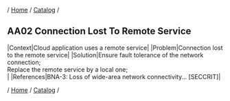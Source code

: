 / [Home](/acctp/) / [Catalog](/acctp/catalog.html) /

## AA02 Connection Lost To Remote Service

|Context|Cloud application uses a remote service|
|Problem|Connection lost to the remote service|
|Solution|Ensure fault tolerance of the network connection;<br /> Replace the remote service by a local one;<br />|
|References|BNA-3: Loss of wide-area network connectivity... [SECCRIT]|

/ [Home](/acctp/) / [Catalog](/acctp/catalog.html) /
